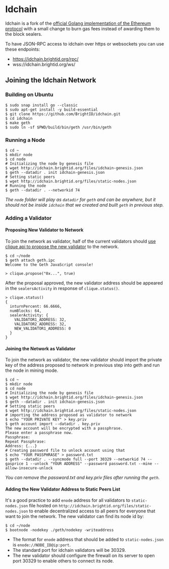 # Idchain

Idchain is a fork of the [official Golang implementation of the Ethereum protocol](https://github.com/ethereum/go-ethereum) with a small change to burn gas fees instead of awarding them to the block sealers.

To have JSON-RPC access to idchain over https or websockets you can use these endpoints:

- https://idchain.brightid.org/rpc/
- wss://idchain.brightid.org/ws/

## Joining the Idchain Network

### Building on Ubuntu

```shell
$ sudo snap install go --classic
$ sudo apt-get install -y build-essential
$ git clone https://github.com/BrightID/idchain.git
$ cd idchain
$ make geth
$ sudo ln -sf $PWD/build/bin/geth /usr/bin/geth
```

### Running a Node

```shell
$ cd ~
$ mkdir node
$ cd node
# Initializing the node by genesis file
$ wget http://idchain.brightid.org/files/idchain-genesis.json
$ geth --datadir . init idchain-genesis.json
# Setting static peers
$ wget http://idchain.brightid.org/files/static-nodes.json
# Running the node
$ geth --datadir . --networkid 74
```

_The `node` folder will play as `datadir` for `geth` and can be anywhere, but it should not be inside `idchain` that we created and built `geth` in previous step._


### Adding a Validator

#### Proposing New Validator to Network
To join the network as validator, half of the current validators should [use clique api to propose the new validator](https://geth.ethereum.org/docs/rpc/ns-clique#clique_propose) to the network.

```shell
$ cd ~/node
$ geth attach geth.ipc
Welcome to the Geth JavaScript console!

> clique.propose("0x...", true)
```
After the proposal approved, the new validator address should be appeared in the `sealersActivity` in response of `clique.status()`.
```shell
> clique.status()
{
  inturnPercent: 66.6666,
  numBlocks: 64,
  sealerActivity: {
    VALIDATOR1_ADDRESS: 32,
    VALIDATOR2_ADDRESS: 32,
    NEW_VALIDATOR1_ADDRESS: 0
  }
}
```
#### Joining the Network as Validator
To join the network as validator, the new validator should import the private key of the address proposed to network in previous step into geth and run the node in mining mode.

```shell
$ cd ~
$ mkdir node
$ cd node
# Initializing the node by genesis file
$ wget http://idchain.brightid.org/files/idchain-genesis.json
$ geth --datadir . init idchain-genesis.json
# Setting static peers
$ wget http://idchain.brightid.org/files/static-nodes.json
# importing the address proposed as validator to network
$ echo "YOUR PRIVATE KEY" > key.priv
$ geth account import --datadir . key.priv
The new account will be encrypted with a passphrase.
Please enter a passphrase now.
Passphrase:
Repeat Passphrase:
Address: {...}
# Creating password file to unlock account using that
$ echo "YOUR PASSPHRASE" > password.txt
$ geth --datadir . --syncmode full --port 30329 --networkid 74 --gasprice 1 --unlock "YOUR ADDRESS" --password password.txt --mine --allow-insecure-unlock
```
_You can remove the password.txt and key.priv files after running the `geth`._

#### Adding the New Validator Address to Static Peers List
It's a good practice to add `enode` address for all validators to `static-nodes.json` file hosted on `http://idchain.brightid.org/files/static-nodes.json` to enable decentralized access to all peers for everyone that want to join the network.
The new validator can find its node id by:
```shell
$ cd ~/node
$ bootnode -nodekey ./geth/nodekey -writeaddress
```
- The format for `enode` address that should be added to `static-nodes.json` is `enode://NODE_ID@ip:port`.
- The standard port for idchain validators will be 30329.
- The new validator should configure the firewall on its server to open port 30329 to enable others to connect its node.
